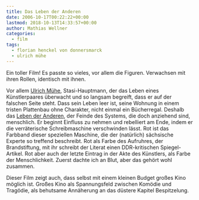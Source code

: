 ```yaml
---
title: Das Leben der Anderen
date: 2006-10-17T00:22:22+00:00
lastmod: 2018-10-13T14:33:57+00:00
author: Mathias Wellner
categories:
  - film
tags:
  - florian henckel von donnersmarck
  - ulrich mühe
---
```

Ein toller Film! Es passte so vieles, vor allem die Figuren. Verwachsen mit ihren Rollen, identisch mit ihnen. 
<!--more-->

Vor allem [Ulrich Mühe](https://de.wikipedia.org/wiki/Ulrich_M%C3%BChe), Stasi-Hauptmann, der das Leben eines Künstlerpaares überwacht und so langsam begreift, dass er auf der falschen Seite steht. Dass sein Leben leer ist, seine Wohnung in einem tristen Plattenbau ohne Charakter, nicht einmal ein Bücherregal. Deshalb das [Leben der Anderen](https://de.wikipedia.org/wiki/Das_Leben_der_Anderen), der Feinde des Systems, die doch anziehend sind, menschlich. Er beginnt Einfluss zu nehmen und rebelliert am Ende, indem er die verräterische Schreibmaschine verschwinden lässt. Rot ist das Farbband dieser speziellen Maschine, die der (natürlich) sächsische Experte so treffend beschreibt. Rot als Farbe des Aufruhres, der Brandstiftung, mit ihr schreibt der Literat einen DDR-kritischen Spiegel-Artikel. Rot aber auch der letzte Eintrag in der Akte des Künstlers, als Farbe der Menschlichkeit. Zuerst dachte ich an Blut, aber das gehört wohl zusammen. 

Dieser Film zeigt auch, dass selbst mit einem kleinen Budget großes Kino möglich ist. Großes Kino als Spannungsfeld zwischen Komödie und Tragödie, als behutsame Annäherung an das düstere Kapitel Bespitzelung.
